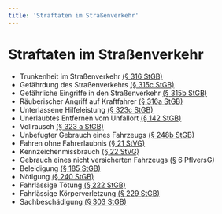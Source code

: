 ```yaml
---
title: 'Straftaten im Straßenverkehr'
---
```


<infoBox>

# Straftaten im Straßenverkehr

- Trunkenheit im Straßenverkehr <a href="https://www.gesetze-im-internet.de/stgb/__316.html" target="_blank">(§ 316 StGB)</a>
- Gefährdung des Straßenverkehrs <a href="https://www.gesetze-im-internet.de/stgb/__315c.html" target="_blank">(§ 315c StGB)</a>
- Gefährliche Eingriffe in den Straßenverkehr <a href="https://www.gesetze-im-internet.de/stgb/__315b.html" target="_blank">(§ 315b StGB)</a>
- Räuberischer Angriff auf Kraftfahrer <a href="https://www.gesetze-im-internet.de/stgb/__316a.html" target="_blank">(§ 316a StGB)</a>
- Unterlassene Hilfeleistung <a href="https://www.gesetze-im-internet.de/stgb/__323c.html" target="_blank">(§ 323c StGB)</a>
- Unerlaubtes Entfernen vom Unfallort <a href="https://www.gesetze-im-internet.de/stgb/__142.html" target="_blank">(§ 142 StGB)</a>
- Vollrausch <a href="https://www.gesetze-im-internet.de/stgb/__323a.html" target="_blank">(§ 323 a StGB)</a>
- Unbefugter Gebrauch eines Fahrzeugs <a href="https://www.gesetze-im-internet.de/stgb/__248b.html" target="_blank">(§ 248b StGB)</a>
- Fahren ohne Fahrerlaubnis <a href="https://www.gesetze-im-internet.de/stvg/__21.html" target="_blank">(§ 21 StVG)</a>
- Kennzeichenmissbrauch <a href="https://www.gesetze-im-internet.de/stvg/__22.html" target="_blank">(§ 22 StVG)</a>
- Gebrauch eines nicht versicherten Fahrzeugs (§ 6 PflversG)
- Beleidigung <a href="https://www.gesetze-im-internet.de/stgb/__185.html" target="_blank">(§ 185 StGB)</a>
- Nötigung <a href="https://www.gesetze-im-internet.de/stgb/__240.html" target="_blank">(§ 240 StGB)</a>
- Fahrlässige Tötung <a href="https://www.gesetze-im-internet.de/stgb/__222.html" target="_blank">(§ 222 StGB)</a>
- Fahrlässige Körperverletzung <a href="https://www.gesetze-im-internet.de/stgb/__229.html" target="_blank">(§ 229 StGB)</a>
- Sachbeschädigung <a href="https://www.gesetze-im-internet.de/stgb/__303.html" target="_blank">(§ 303 StGB)</a>

</infoBox>

<YouTube videoid="oNifD7hsG6k" desc="Überblick über die (Straßen-)Verkehrsdelikte"/>